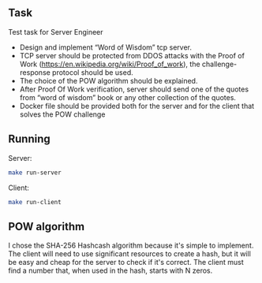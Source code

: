 ## Task

Test task for Server Engineer

* Design and implement “Word of Wisdom” tcp server.
* TCP server should be protected from DDOS attacks with the Proof of Work (https://en.wikipedia.org/wiki/Proof_of_work), the challenge-response protocol should be used.
* The choice of the POW algorithm should be explained.
* After Proof Of Work verification, server should send one of the quotes from “word of wisdom” book or any other collection of the quotes.
* Docker file should be provided both for the server and for the client that solves the POW challenge

## Running

Server:
```bash
make run-server
```

Client:
```bash
make run-client
```

## POW algorithm

I chose the SHA-256 Hashcash algorithm because it's simple to implement. The client will need to use significant resources to create a hash, but it will be easy and cheap for the server to check if it's correct. The client must find a number that, when used in the hash, starts with N zeros.

